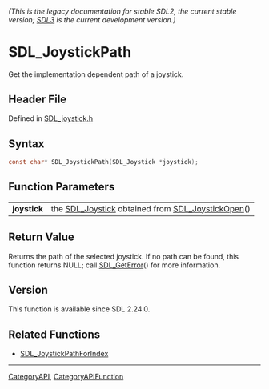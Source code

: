 ###### (This is the legacy documentation for stable SDL2, the current stable version; [SDL3](https://wiki.libsdl.org/SDL3/) is the current development version.)
# SDL_JoystickPath

Get the implementation dependent path of a joystick.

## Header File

Defined in [SDL_joystick.h](https://github.com/libsdl-org/SDL/blob/SDL2/include/SDL_joystick.h)

## Syntax

```c
const char* SDL_JoystickPath(SDL_Joystick *joystick);

```

## Function Parameters

|                  |                                                                                       |
| ---------------- | ------------------------------------------------------------------------------------- |
| **joystick**     | the [SDL_Joystick](SDL_Joystick) obtained from [SDL_JoystickOpen](SDL_JoystickOpen)() |

## Return Value

Returns the path of the selected joystick. If no path can be found, this
function returns NULL; call [SDL_GetError](SDL_GetError)() for more
information.

## Version

This function is available since SDL 2.24.0.

## Related Functions

* [SDL_JoystickPathForIndex](SDL_JoystickPathForIndex)

----
[CategoryAPI](CategoryAPI), [CategoryAPIFunction](CategoryAPIFunction)


